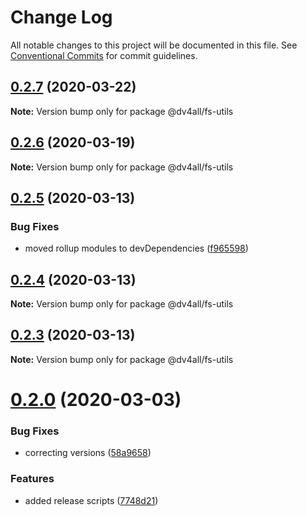# Change Log

All notable changes to this project will be documented in this file.
See [Conventional Commits](https://conventionalcommits.org) for commit guidelines.

## [0.2.7](https://github.com/dmijatovic/dv4all-wcp-lerna/compare/@dv4all/fs-utils@0.2.6...@dv4all/fs-utils@0.2.7) (2020-03-22)

**Note:** Version bump only for package @dv4all/fs-utils





## [0.2.6](https://github.com/dmijatovic/dv4all-wcp/compare/@dv4all/fs-utils@0.2.5...@dv4all/fs-utils@0.2.6) (2020-03-19)

**Note:** Version bump only for package @dv4all/fs-utils

## [0.2.5](https://github.com/dmijatovic/dv4all-wcp/compare/@dv4all/fs-utils@0.2.4...@dv4all/fs-utils@0.2.5) (2020-03-13)

### Bug Fixes

- moved rollup modules to devDependencies ([f965598](https://github.com/dmijatovic/dv4all-wcp/commit/f965598c3c3587b393dfb57b6e05e2b8326a77d5))

## [0.2.4](https://github.com/dmijatovic/dv4all-wcp/compare/@dv4all/fs-utils@0.2.3...@dv4all/fs-utils@0.2.4) (2020-03-13)

**Note:** Version bump only for package @dv4all/fs-utils

## [0.2.3](https://github.com/dmijatovic/dv4all-wcp/compare/@dv4all/fs-utils@0.2.2...@dv4all/fs-utils@0.2.3) (2020-03-13)

**Note:** Version bump only for package @dv4all/fs-utils

# [0.2.0](https://github.com/dmijatovic/dv4all-wcp/compare/@dv4all/fs-utils@0.0.2...@dv4all/fs-utils@0.2.0) (2020-03-03)

### Bug Fixes

- correcting versions ([58a9658](https://github.com/dmijatovic/dv4all-wcp/commit/58a9658f03644d45078beb2a61ef4cbf7be41c7c))

### Features

- added release scripts ([7748d21](https://github.com/dmijatovic/dv4all-wcp/commit/7748d21b62b153056ac02993936220a7b6d07f14))
